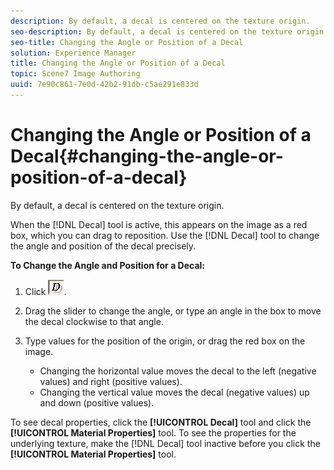 ```yaml
---
description: By default, a decal is centered on the texture origin.
seo-description: By default, a decal is centered on the texture origin.
seo-title: Changing the Angle or Position of a Decal
solution: Experience Manager
title: Changing the Angle or Position of a Decal
topic: Scene7 Image Authoring
uuid: 7e90c861-7e0d-42b2-91db-c5ae291e833d
---
```


# Changing the Angle or Position of a Decal{#changing-the-angle-or-position-of-a-decal}

By default, a decal is centered on the texture origin.

When the [!DNL Decal] tool is active, this appears on the image as a red box, which you can drag to reposition. Use the [!DNL Decal] tool to change the angle and position of the decal precisely.

**To Change the Angle and Position for a Decal:** 

1. Click ![](assets/decal.png).
1. Drag the slider to change the angle, or type an angle in the box to move the decal clockwise to that angle.
1. Type values for the position of the origin, or drag the red box on the image.

    * Changing the horizontal value moves the decal to the left (negative values) and right (positive values). 
    * Changing the vertical value moves the decal (negative values) up and down (positive values).

To see decal properties, click the **[!UICONTROL Decal]** tool and click the **[!UICONTROL Material Properties]** tool. To see the properties for the underlying texture, make the [!DNL Decal] tool inactive before you click the **[!UICONTROL Material Properties]** tool. 